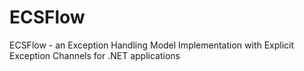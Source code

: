 # ECSFlow

ECSFlow - an Exception Handling Model Implementation with Explicit Exception Channels for .NET applications
